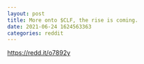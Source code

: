 ```yaml
--- 
layout: post 
title: More onto $CLF, the rise is coming. 
date: 2021-06-24 1624563363 
categories: reddit 
--- 
```

https://redd.it/o7892y